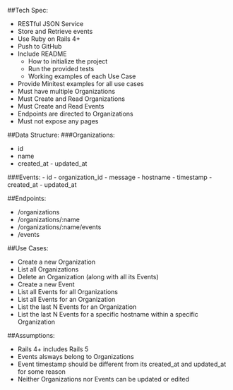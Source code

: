 ##Tech Spec:
  - RESTful JSON Service
  - Store and Retrieve events
  - Use Ruby on Rails 4+
  - Push to GitHub
  - Include README
    - How to initialize the project
    - Run the provided tests
    - Working examples of each Use Case
  - Provide Minitest examples for all use cases
  - Must have multiple Organizations
  - Must Create and Read Organizations
  - Must Create and Read Events
  - Endpoints are directed to Organizations
  - Must not expose any pages

##Data Structure:
###Organizations:
   - id
   - name
   - created_at
    - updated_at

  ###Events:
    - id
    - organization_id
    - message
    - hostname
    - timestamp
    - created_at
    - updated_at

##Endpoints:
  - /organizations
  - /organizations/:name
  - /organizations/:name/events
  - /events

##Use Cases:
  - Create a new Organization
  - List all Organizations
  - Delete an Organization (along with all its Events)
  - Create a new Event
  - List all Events for all Organizations
  - List all Events for an Organization
  - List the last N Events for an Organization
  - List the last N Events for a specific hostname within a specific Organization

##Assumptions: 
  - Rails 4+ includes Rails 5
  - Events alsways belong to Organizations
  - Event timestamp should be different from its created_at and updated_at for some reason
  - Neither Organizations nor Events can be updated or edited
